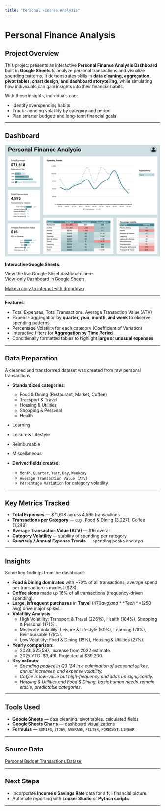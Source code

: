 ```yaml
---
title: "Personal Finance Analysis"
---
```


# Personal Finance Analysis

## Project Overview

This project presents an interactive **Personal Finance Analysis Dashboard** built in **Google Sheets** to analyze personal transactions and visualize spending patterns. It demonstrates skills in **data cleaning, aggregation, pivot tables, chart design, and dashboard storytelling**, while simulating how individuals can gain insights into their financial habits.

With these insights, individuals can:
- Identify overspending habits
- Track spending volatility by category and period
- Plan smarter budgets and long-term financial goals  

---

## Dashboard
![Personal Finance Dashboard Screenshot](./dashboard.jpg)  

**Interactive Google Sheets**:  

View the live Google Sheet dashboard here:  
[View-only Dashboard in Google Sheets](https://docs.google.com/spreadsheets/d/13rD8NMsKVSJqR0aZbuIjD--z2UzZPqs62WMACi9mh7g/edit?usp=drivesdk) 

[Make a copy to interact with dropdown](https://docs.google.com/spreadsheets/d/13rD8NMsKVSJqR0aZbuIjD--z2UzZPqs62WMACi9mh7g/copy)

---

**Features**:
- Total Expenses, Total Transactions, Average Transaction Value (ATV)  
- Expense aggregation by **quarter, year, month, and week**  to observe spending patterns
- Percentage Volatility for each category (Coefficient of Variation)  
- Interactive filters for **Aggregation by Time Period**  
- Conditionally formatted tables to highlight **large or unusual expenses**

---

## Data Preparation
A cleaned and transformed dataset was created from raw personal transactions.  

- **Standardized categories**:  
  - Food & Dining (Restaurant, Market, Coffee)  
  - Transport & Travel  
  - Housing & Utilities  
  - Shopping & Personal  
  - Health
- Learning
- Leisure & Lifestyle
- Reimbursable
- Miscellaneous
 
- **Derived fields created**:  
  - `Month`, `Quarter`, `Year`, `Day`, `Weekday`
  - `Average Transaction Value (ATV)`  
  - `Percentage Variation` for category volatility  

---

## Key Metrics Tracked
- **Total Expenses** — $71,618 across 4,595 transactions  
- **Transactions per Category** — e.g., Food & Dining (3,227), Coffee (1,248)  
- **Average Transaction Value (ATV)** — $16 overall  
- **Category Volatility** — stability of spending per category  
- **Quarterly / Annual Expense Trends** — spending peaks and dips  

---

## Insights
Some key findings from the dashboard:  
- **Food & Dining dominates** with ~70% of all transactions; average spend per transaction is modest ($23).  
- **Coffee alone** made up 16% of all transactions (frequency-driven spending).  
- **Large, infrequent purchases** in **Travel** ($470 avg) and **Tech** ($250 avg) drive major spikes.  
- **Volatility Analysis**:  
  - High Volatility: Transport & Travel (226%), Health (184%), Shopping & Personal (171%).  
  - Moderate Volatility: Leisure & Lifestyle (50%), Learning (70%), Reimbursable (79%).  
  - Low Volatility: Food & Dining (16%), Housing & Utilities (27%).
- **Yearly comparison**:  
  - 2023: $25,597. Increase from 2022 estimate.
  - 2025 YTD: $3,491. Projected at $39,200.
- **Key callouts**:  
  - *Spending peaked in Q3 ’24 in a culmination of seasonal spikes, annual increases, and expense volatility.*  
  - *Coffee is low-value but high-frequency and adds up significantly.*  
  - *Housing & Utilities and Food & Dining, basic human needs, remain stable, predictable categories*.

---

## Tools Used
- **Google Sheets** — data cleaning, pivot tables, calculated fields  
- **Google Sheets Charts** — dashboard visualizations  
- **Formulas** — `SUMIFS`, `STDEV`, `AVERAGE`, `FILTER`, `FORECAST.LINEAR`  

---

## Source Data
[Personal Budget Transactions Dataset](https://www.kaggle.com/datasets/ismetsemedov/personal-budget-transactions-dataset/data)

---

## Next Steps
- Incorporate **Income & Savings Rate** data for a full financial picture.  
- Automate reporting with **Looker Studio** or **Python scripts**.  

---
